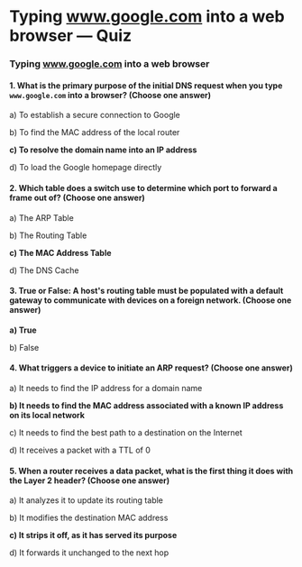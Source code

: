 # Typing www.google.com into a web browser — Quiz

### Typing www.google.com into a web browser

#### 1. What is the primary purpose of the initial DNS request when you type `www.google.com` into a browser? (Choose one answer)

a) To establish a secure connection to Google

b) To find the MAC address of the local router

**c) To resolve the domain name into an IP address**

d) To load the Google homepage directly

#### 2. Which table does a switch use to determine which port to forward a frame out of? (Choose one answer)

a) The ARP Table

b) The Routing Table

**c) The MAC Address Table**

d) The DNS Cache

#### 3. True or False: A host's routing table must be populated with a default gateway to communicate with devices on a foreign network. (Choose one answer)

**a) True**

b) False

#### 4. What triggers a device to initiate an ARP request? (Choose one answer)

a) It needs to find the IP address for a domain name

**b) It needs to find the MAC address associated with a known IP address on its local network**

c) It needs to find the best path to a destination on the Internet

d) It receives a packet with a TTL of 0

#### 5. When a router receives a data packet, what is the first thing it does with the Layer 2 header? (Choose one answer)

a) It analyzes it to update its routing table

b) It modifies the destination MAC address

**c) It strips it off, as it has served its purpose**

d) It forwards it unchanged to the next hop
